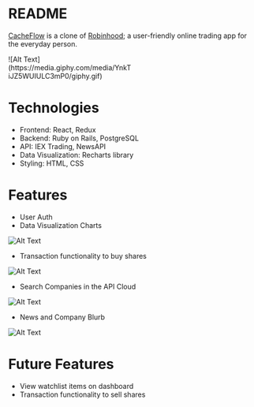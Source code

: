 # README

<a href="https://cache-flow.herokuapp.com/#/">CacheFlow</a> is a clone of <a href="https://robinhood.com/">Robinhood</a>; a user-friendly online trading app for the everyday person.

<div style="width:50%">![Alt Text](https://media.giphy.com/media/YnkTiJZ5WUIULC3mP0/giphy.gif)</div>

# Technologies
* Frontend: React, Redux
* Backend: Ruby on Rails, PostgreSQL
* API: IEX Trading, NewsAPI
* Data Visualization: Recharts library
* Styling: HTML, CSS

# Features
* User Auth
* Data Visualization Charts

![Alt Text](https://media.giphy.com/media/KxVsFA7EJnewOh6gUJ/giphy.gif)

* Transaction functionality to buy shares

![Alt Text](https://media.giphy.com/media/Xcw2Gl4aYkYFo20y7S/giphy.gif)

* Search Companies in the API Cloud

![Alt Text](https://media.giphy.com/media/htv9oOuhNjQFmZikjg/giphy.gif)

* News and Company Blurb

![Alt Text](https://imgur.com/Hb0VNer)


# Future Features
* View watchlist items on dashboard
* Transaction functionality to sell shares
